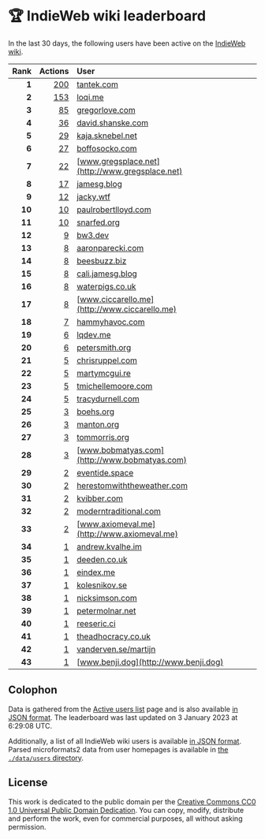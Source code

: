 # 🏆 IndieWeb wiki leaderboard

In the last 30 days, the following users have been active on the [IndieWeb wiki](https://indieweb.org).

| Rank | Actions | User |
|-----:|--------:|:-----|
| **1** | [200](https://indieweb.org/Special:Contributions/Tantek.com) | [tantek.com](http://tantek.com) |
| **2** | [153](https://indieweb.org/Special:Contributions/Loqi.me) | [loqi.me](http://loqi.me) |
| **3** | [85](https://indieweb.org/Special:Contributions/Gregorlove.com) | [gregorlove.com](http://gregorlove.com) |
| **4** | [36](https://indieweb.org/Special:Contributions/David.shanske.com) | [david.shanske.com](http://david.shanske.com) |
| **5** | [29](https://indieweb.org/Special:Contributions/Kaja.sknebel.net) | [kaja.sknebel.net](http://kaja.sknebel.net) |
| **6** | [27](https://indieweb.org/Special:Contributions/Boffosocko.com) | [boffosocko.com](http://boffosocko.com) |
| **7** | [22](https://indieweb.org/Special:Contributions/Www.gregsplace.net) | [www.gregsplace.net](http://www.gregsplace.net) |
| **8** | [17](https://indieweb.org/Special:Contributions/Jamesg.blog) | [jamesg.blog](http://jamesg.blog) |
| **9** | [12](https://indieweb.org/Special:Contributions/Jacky.wtf) | [jacky.wtf](http://jacky.wtf) |
| **10** | [10](https://indieweb.org/Special:Contributions/Paulrobertlloyd.com) | [paulrobertlloyd.com](http://paulrobertlloyd.com) |
| **11** | [10](https://indieweb.org/Special:Contributions/Snarfed.org) | [snarfed.org](http://snarfed.org) |
| **12** | [9](https://indieweb.org/Special:Contributions/Bw3.dev) | [bw3.dev](http://bw3.dev) |
| **13** | [8](https://indieweb.org/Special:Contributions/Aaronparecki.com) | [aaronparecki.com](http://aaronparecki.com) |
| **14** | [8](https://indieweb.org/Special:Contributions/Beesbuzz.biz) | [beesbuzz.biz](http://beesbuzz.biz) |
| **15** | [8](https://indieweb.org/Special:Contributions/Cali.jamesg.blog) | [cali.jamesg.blog](http://cali.jamesg.blog) |
| **16** | [8](https://indieweb.org/Special:Contributions/Waterpigs.co.uk) | [waterpigs.co.uk](http://waterpigs.co.uk) |
| **17** | [8](https://indieweb.org/Special:Contributions/Www.ciccarello.me) | [www.ciccarello.me](http://www.ciccarello.me) |
| **18** | [7](https://indieweb.org/Special:Contributions/Hammyhavoc.com) | [hammyhavoc.com](http://hammyhavoc.com) |
| **19** | [6](https://indieweb.org/Special:Contributions/Lqdev.me) | [lqdev.me](http://lqdev.me) |
| **20** | [6](https://indieweb.org/Special:Contributions/Petersmith.org) | [petersmith.org](http://petersmith.org) |
| **21** | [5](https://indieweb.org/Special:Contributions/Chrisruppel.com) | [chrisruppel.com](http://chrisruppel.com) |
| **22** | [5](https://indieweb.org/Special:Contributions/Martymcgui.re) | [martymcgui.re](http://martymcgui.re) |
| **23** | [5](https://indieweb.org/Special:Contributions/Tmichellemoore.com) | [tmichellemoore.com](http://tmichellemoore.com) |
| **24** | [5](https://indieweb.org/Special:Contributions/Tracydurnell.com) | [tracydurnell.com](http://tracydurnell.com) |
| **25** | [3](https://indieweb.org/Special:Contributions/Boehs.org) | [boehs.org](http://boehs.org) |
| **26** | [3](https://indieweb.org/Special:Contributions/Manton.org) | [manton.org](http://manton.org) |
| **27** | [3](https://indieweb.org/Special:Contributions/Tommorris.org) | [tommorris.org](http://tommorris.org) |
| **28** | [3](https://indieweb.org/Special:Contributions/Www.bobmatyas.com) | [www.bobmatyas.com](http://www.bobmatyas.com) |
| **29** | [2](https://indieweb.org/Special:Contributions/Eventide.space) | [eventide.space](http://eventide.space) |
| **30** | [2](https://indieweb.org/Special:Contributions/Herestomwiththeweather.com) | [herestomwiththeweather.com](http://herestomwiththeweather.com) |
| **31** | [2](https://indieweb.org/Special:Contributions/Kvibber.com) | [kvibber.com](http://kvibber.com) |
| **32** | [2](https://indieweb.org/Special:Contributions/Moderntraditional.com) | [moderntraditional.com](http://moderntraditional.com) |
| **33** | [2](https://indieweb.org/Special:Contributions/Www.axiomeval.me) | [www.axiomeval.me](http://www.axiomeval.me) |
| **34** | [1](https://indieweb.org/Special:Contributions/Andrew.kvalhe.im) | [andrew.kvalhe.im](http://andrew.kvalhe.im) |
| **35** | [1](https://indieweb.org/Special:Contributions/Deeden.co.uk) | [deeden.co.uk](http://deeden.co.uk) |
| **36** | [1](https://indieweb.org/Special:Contributions/Eindex.me) | [eindex.me](http://eindex.me) |
| **37** | [1](https://indieweb.org/Special:Contributions/Kolesnikov.se) | [kolesnikov.se](http://kolesnikov.se) |
| **38** | [1](https://indieweb.org/Special:Contributions/Nicksimson.com) | [nicksimson.com](http://nicksimson.com) |
| **39** | [1](https://indieweb.org/Special:Contributions/Petermolnar.net) | [petermolnar.net](http://petermolnar.net) |
| **40** | [1](https://indieweb.org/Special:Contributions/Reeseric.ci) | [reeseric.ci](http://reeseric.ci) |
| **41** | [1](https://indieweb.org/Special:Contributions/Theadhocracy.co.uk) | [theadhocracy.co.uk](http://theadhocracy.co.uk) |
| **42** | [1](https://indieweb.org/Special:Contributions/Vanderven.se_martijn) | [vanderven.se/martijn](http://vanderven.se/martijn) |
| **43** | [1](https://indieweb.org/Special:Contributions/Www.benji.dog) | [www.benji.dog](http://www.benji.dog) |


## Colophon

Data is gathered from the [Active users list](https://indieweb.org/Special:ActiveUsers) page and is also available [in JSON format](https://github.com/jgarber623/indieweb-wiki-leaderboard/blob/main/data/leaderboard.json). The leaderboard was last updated on 3 January 2023 at 6:29:08 UTC.

Additionally, a list of all IndieWeb wiki users is available [in JSON format](https://github.com/jgarber623/indieweb-wiki-leaderboard/blob/main/data/users.json). Parsed microformats2 data from user homepages is available in [the `./data/users` directory](https://github.com/jgarber623/indieweb-wiki-leaderboard/blob/main/data/users).

## License

This work is dedicated to the public domain per the [Creative Commons CC0 1.0 Universal Public Domain Dedication](https://creativecommons.org/publicdomain/zero/1.0/). You can copy, modify, distribute and perform the work, even for commercial purposes, all without asking permission.
